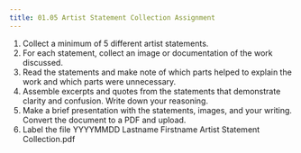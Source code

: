 ```yaml
---
title: 01.05 Artist Statement Collection Assignment
---
```


1. Collect a minimum of 5 different artist statements.
2. For each statement, collect an image or documentation of the work discussed.
3. Read the statements and make note of which parts helped to explain the work and which parts were unnecessary.
4. Assemble excerpts and quotes from the statements that demonstrate clarity and confusion. Write down your reasoning.
5. Make a brief presentation with the statements, images, and your writing. Convert the document to a PDF and upload.
6. Label the file YYYYMMDD Lastname Firstname Artist Statement Collection.pdf
